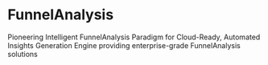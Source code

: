 # FunnelAnalysis
Pioneering Intelligent FunnelAnalysis Paradigm for Cloud-Ready, Automated Insights Generation Engine providing enterprise-grade FunnelAnalysis solutions
